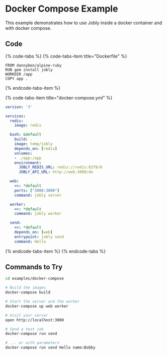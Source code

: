 # Docker Compose Example

This example demonstrates how to use Jobly inside a docker container and with docker compose.

## Code

{% code-tabs %}
{% code-tabs-item title="Dockerfile" %}
```text
FROM dannyben/alpine-ruby
RUN gem install jobly
WORKDIR /app
COPY app .
```
{% endcode-tabs-item %}

{% code-tabs-item title="docker-compose.yml" %}
```yaml
version: '3'

services:
  redis:
    image: redis

  bash: &default
    build: .
    image: temp/jobly
    depends_on: [redis]
    volumes:
    - ./app:/app
    environment:
      JOBLY_REDIS_URL: redis://redis:6379/0
      JOBLY_API_URL: http://web:3000/do

  web:
    <<: *default
    ports: ["3000:3000"]
    command: jobly server

  worker:
    <<: *default
    command: jobly worker

  send:
    <<: *default
    depends_on: [web]
    entrypoint: jobly send
    command: Hello
```
{% endcode-tabs-item %}
{% endcode-tabs %}

## Commands to Try

```bash
cd examples/docker-compose

# Build the images
docker-compose build

# Start the server and the worker
docker-compose up web worker

# Visit your server
open http://localhost:3000

# Send a test job
docker-compose run send

# ... or with parameters
docker-compose run send Hello name:Bobby
```

